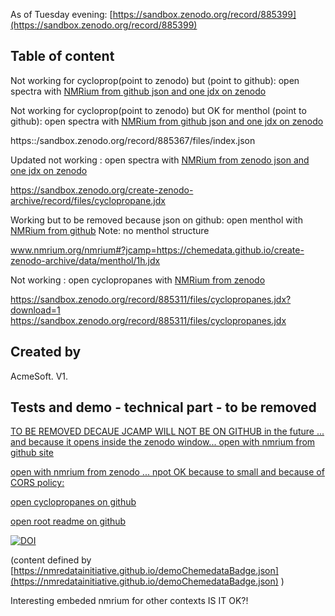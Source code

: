 As of Tuesday evening:
[https://sandbox.zenodo.org/record/885399](https://sandbox.zenodo.org/record/885399)

## Table of content

Not working for cycloprop(point to zenodo) but (point to github): open spectra with <a href="https://www.nmrium.org/nmrium#?toc=https%3A%2F%2Fchemedata.github.io%2Fcreate-zenodo-archive%2Fdata%2Findex.json" target="_blank">NMRium from github json and one jdx on zenodo</a>


Not working for cycloprop(point to zenodo) but OK for menthol (point to github): open spectra with <a href="https://www.nmrium.org/nmrium#?toc=https%3A%2F%2Fsandbox.zenodo.org%2Frecord%2F885367%2Ffiles%2Findex.json" target="_blank">NMRium from github json and one jdx on zenodo</a>

https::/sandbox.zenodo.org/record/885367/files/index.json

Updated not working : open spectra with <a href="https://www.nmrium.org/nmrium#?jcamp=https%3A%2F%sandbox.zenodo.org%2Frecord%2F885367%2Ffiles%2Fcyclopropane.jdx" target="_blank">NMRium from zenodo json and one jdx on zenodo</a>

https://sandbox.zenodo.org/create-zenodo-archive/record/files/cyclopropane.jdx


Working but to be removed because json on github: open menthol with <a href="https://www.nmrium.org/nmrium#?jcamp=https%3A%2F%2Fchemedata.github.io%2Fcreate-zenodo-archive%2Fdata%2Fmenthol%2F1h.jdx" target="_blank">NMRium from github</a> Note: no menthol structure

www.nmrium.org/nmrium#?jcamp=https://chemedata.github.io/create-zenodo-archive/data/menthol/1h.jdx

Not working : open cyclopropanes with <a href="https://www.nmrium.org/nmrium#?jcamp=https%3A%2F%sandbox.zenodo.org%2Frecord%2F885311%2Ffiles%2Fcyclopropanes.jdx" target="_blank">NMRium from zenodo</a>




https://sandbox.zenodo.org/record/885311/files/cyclopropanes.jdx?download=1
https://sandbox.zenodo.org/record/885311/files/cyclopropanes.jdx

## Created by

AcmeSoft. V1.

## Tests and demo - technical part - to be removed


[TO BE REMOVED DECAUE JCAMP WILL NOT BE ON GITHUB in the future ... and because it opens inside the zenodo window... open with nmrium from github site](https://www.nmrium.org/nmrium#?jcamp=https://chemedata.github.io/create-zenodo-archive/data/cyclopropanes/1h.jdx)

[open with nmrium from zenodo ... npot OK because to small and because of  CORS policy:](https://www.nmrium.org/nmrium#?jcamp=https://sandbox.zenodo.org/record/885159/files/1h.jdx?download=1)


[open cyclopropanes on github](https://chemedata.github.io/create-zenodo-archive/data/cyclopropanes)

[open root readme on github](https://chemedata.github.io/create-zenodo-archive/)

[![DOI](https://img.shields.io/endpoint?url=https://nmredatainitiative.github.io/demoChemedataBadge.json)](https://chemedata.github.io/create-zenodo-archive/data/cyclopropanes)

(content defined by  [https://nmredatainitiative.github.io/demoChemedataBadge.json](https://nmredatainitiative.github.io/demoChemedataBadge.json) )

Interesting embeded nmrium for other contexts IS IT OK?!
<a href=""><object data="https://www.nmrium.org/nmrium#?jcamp=https://sandbox.zenodo.org/record/885201/files/1h.jdx&link=https://chemedata.org&link=https://nmredata.org"></object></a>